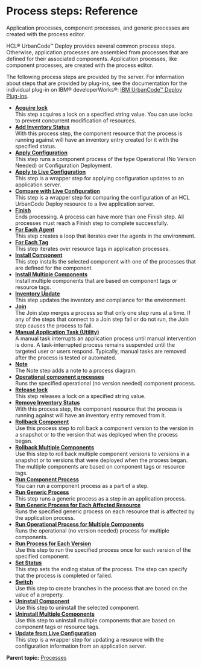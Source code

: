 # Process steps: Reference

Application processes, component processes, and generic processes are created with the process editor.

HCL® UrbanCode™ Deploy provides several common process steps. Otherwise, application processes are assembled from processes that are defined for their associated components. Application processes, like component processes, are created with the process editor.

The following process steps are provided by the server. For information about steps that are provided by plug-ins, see the documentation for the individual plug-in on IBM® developerWorks®: [IBM UrbanCode™ Deploy Plug-ins](https://developer.ibm.com/urbancode/plugins/ibm-urbancode-deploy).

-   **[Acquire lock](../topics/app_processsteps_lock_acquire.md)**  
This step acquires a lock on a specified string value. You can use locks to prevent concurrent modification of resources.
-   **[Add Inventory Status](../topics/comp_process_add_inv_stat.md)**  
With this process step, the component resource that the process is running against will have an inventory entry created for it with the specified status.
-   **[Apply Configuration](../topics/app_processsteps_apply_config.md)**  
This step runs a component process of the type Operational \(No Version Needed\) or Configuration Deployment.
-   **[Apply to Live Configuration](../topics/app_process_apply_live_config.md)**  
This step is a wrapper step for applying configuration updates to an application server.
-   **[Compare with Live Configuration](../topics/app_process_compare_live_config.md)**  
This step is a wrapper step for comparing the configuration of an HCL UrbanCode Deploy resource to a live application server.
-   **[Finish](../topics/app_processsteps_finish.md)**  
Ends processing. A process can have more than one Finish step. All processes must reach a Finish step to complete successfully.
-   **[For Each Agent](../topics/app_process_every_agent.md)**  
This step creates a loop that iterates over the agents in the environment.
-   **[For Each Tag](../topics/app_process_every_tag.md)**  
This step iterates over resource tags in application processes.
-   **[Install Component](../topics/app_processsteps_install.md)**  
This step installs the selected component with one of the processes that are defined for the component.
-   **[Install Multiple Components](../topics/app_process_multiple_comps.md)**  
Install multiple components that are based on component tags or resource tags.
-   **[Inventory Update](../topics/app_process_inventory_update.md)**  
This step updates the inventory and compliance for the environment.
-   **[Join](../topics/app_processsteps_join.md)**  
The Join step merges a process so that only one step runs at a time. If any of the steps that connect to a Join step fail or do not run, the Join step causes the process to fail.
-   **[Manual Application Task \(Utility\)](../topics/app_processsteps_manual_generic.md)**  
A manual task interrupts an application process until manual intervention is done. A task-interrupted process remains suspended until the targeted user or users respond. Typically, manual tasks are removed after the process is tested or automated.
-   **[Note](../topics/app_processsteps_note.md)**  
The Note step adds a note to a process diagram.
-   **[Operational component processes](../topics/app_processsteps_operational.md)**  
Runs the specified operational \(no version needed\) component process.
-   **[Release lock](../topics/app_processsteps_lock_release.md)**  
This step releases a lock on a specified string value.
-   **[Remove Inventory Status](../topics/comp_process_remove_inv_stat.md)**  
With this process step, the component resource that the process is running against will have an inventory entry removed from it.
-   **[Rollback Component](../topics/app_processsteps_rollback.md)**  
Use this process step to roll back a component version to the version in a snapshot or to the version that was deployed when the process began.
-   **[Rollback Multiple Components](../topics/app_process_rollback_multi.md)**  
Use this step to roll back multiple component versions to versions in a snapshot or to versions that were deployed when the process began. The multiple components are based on component tags or resource tags.
-   **[Run Component Process](../topics/comp_process_run_comp_procss.md)**  
You can run a component process as a part of a step.
-   **[Run Generic Process](../topics/app_processsteps_generic_process.md)**  
This step runs a generic process as a step in an application process.
-   **[Run Generic Process for Each Affected Resource](../topics/app_processsteps_run_process_resource.md)**  
Runs the specified generic process on each resource that is affected by the application process.
-   **[Run Operational Process for Multiple Components](../topics/app_processsteps_run_operational.md)**  
Runs the operational \(no version needed\) process for multiple components.
-   **[Run Process for Each Version](../topics/app_processsteps_run_process_version.md)**  
Use this step to run the specified process once for each version of the specified component.
-   **[Set Status](../topics/app_processsteps_set_status.md)**  
This step sets the ending status of the process. The step can specify that the process is completed or failed.
-   **[Switch](../topics/app_processsteps_switch.md)**  
Use this step to create branches in the process that are based on the value of a property.
-   **[Uninstall Component](../topics/app_processsteps_uninstall.md)**  
Use this step to uninstall the selected component.
-   **[Uninstall Multiple Components](../topics/app_processs_uninst_multi_cmpnts.md)**  
Use this step to uninstall multiple components that are based on component tags or resource tags.
-   **[Update from Live Configuration](../topics/app_process_upgrade_live_config.md)**  
This step is a wrapper step for updating a resource with the configuration information from an application server.

**Parent topic:** [Processes](../topics/comp_workflow.md)

